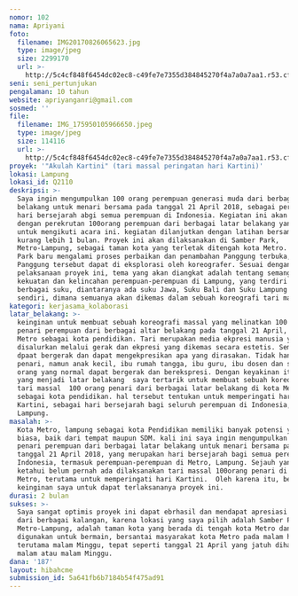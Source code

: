```yaml
---
nomor: 102
nama: Apriyani
foto:
  filename: IMG20170826065623.jpg
  type: image/jpeg
  size: 2299170
  url: >-
    http://5c4cf848f6454dc02ec8-c49fe7e7355d384845270f4a7a0a7aa1.r53.cf2.rackcdn.com/05d994d1-717f-4763-bd5a-cb0f2e5b41c6/IMG20170826065623.jpg
seni: seni_pertunjukan
pengalaman: 10 tahun
website: apriyanganri@gmail.com
sosmed: ''
file:
  filename: IMG_175950105966650.jpeg
  type: image/jpeg
  size: 114116
  url: >-
    http://5c4cf848f6454dc02ec8-c49fe7e7355d384845270f4a7a0a7aa1.r53.cf2.rackcdn.com/27a873cb-d32a-40a1-b076-a4bd93c97ffa/IMG_175950105966650.jpeg
proyek: '"Akulah Kartini" (tari massal peringatan hari Kartini)'
lokasi: Lampung
lokasi_id: Q2110
deskripsi: >-
  Saya ingin mengumpulkan 100 orang perempuan generasi muda dari berbagai latar
  belakang untuk menari bersama pada tanggal 21 April 2018, sebagai peringatan
  hari bersejarah abgi semua perempuan di Indonesia. Kegiatan ini akan diawali
  dengan perekrutan 100orang perempuan dari berbagai latar belakang yang mau
  untuk mengikuti acara ini. kegiatan dilanjutkan dengan latihan bersama selama
  kurang lebih 1 bulan. Proyek ini akan dilaksanakan di Samber Park,
  Metro-Lampung, sebagai taman kota yang terletak ditengah kota Metro. Samber
  Park baru mengalami proses perbaikan dan penambahan Panggung terbuka, dimana
  Panggung tersebut dapat di eksplorasi oleh koreografer. Sesuai dengan tanggal
  pelaksanaan proyek ini, tema yang akan diangkat adalah tentang semangat,
  kekuatan dan kelincahan perempuan-perempuan di Lampung, yang terdiri dari
  berbagai suku, diantaranya ada suku Jawa, Suku Bali dan Suku Lampung itu
  sendiri, dimana semuanya akan dikemas dalam sebuah koreografi tari massal.
kategori: kerjasama_kolaborasi
latar_belakang: >-
  keinginan untuk membuat sebuah koreografi massal yang melinatkan 100 orang
  penari perempuan dari berbagai altar belakang pada tanggal 21 April, di kota
  Metro sebagai kota pendidikan. Tari merupakan media ekpresi manusia yang
  disalurkan melalui gerak dan ekpresi yang dikemas secara estetis. Semua orang
  dpaat bergerak dan dapat mengekpresikan apa yang dirasakan. Tidak hanya
  penari, namun anak kecil, ibu rumah tangga, ibu guru, ibu dosen dan semua
  orang yang normal dapat bergerak dan berekspresi. Dengan keyakinan itulah,
  yang menjadi latar belakang  saya tertarik untuk membuat sebuah koreografi
  tari massal  100 orang penari dari berbagai latar belakang di kota Metro,
  sebagai kota pendidikan. hal tersebut tentukan untuk memperingati hari
  Kartini, sebagai hari bersejarah bagi seluruh perempuan di Indonesia, termasuk
  Lampung.
masalah: >-
  Kota Metro, lampung sebagai kota Pendidikan memiliki banyak potensi yang luar
  biasa, baik dari tempat maupun SDM. kali ini saya ingin mengumpulkan 100 orang
  penari perempuan dari berbagai latar belakang untuk menari bersama pada
  tanggal 21 April 2018, yang merupakan hari bersejarah bagi semua perempuan di
  Indonesia, termasuk perempuan-perempuan di Metro, Lampung. Sejauh yang saya
  ketahui belum pernah ada dilaksanakan tari massal 100orang penari di kota
  Metro, terutama untuk memperingati hari Kartini.  Oleh karena itu, besra
  keinginan saya untuk dapat terlaksananya proyek ini.
durasi: 2 bulan
sukses: >-
  Saya sangat optimis proyek ini dapat ebrhasil dan mendapat apresiasi banyak
  dari berbagai kalangan, karena lokasi yang saya pilih adalah Samber Park,
  Metro-Lampung, adalah taman kota yang berada di tengah kota Metro dan sering
  digunakan untuk bermain, bersantai masyarakat kota Metro pada malam hari
  terutama malam Minggu, tepat seperti tanggal 21 April yang jatuh dihari Sabtu
  malam atau malam Minggu.
dana: '187'
layout: hibahcme
submission_id: 5a641fb6b7184b54f475ad91
---
```

